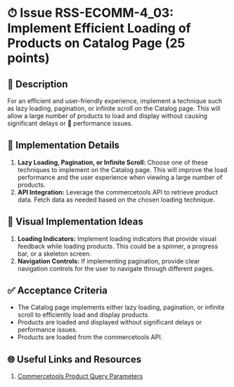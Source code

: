 # ⏱ Issue RSS-ECOMM-4_03: Implement Efficient Loading of Products on Catalog Page (25 points)

## 📝 Description

For an efficient and user-friendly experience, implement a technique such as lazy loading, pagination, or infinite scroll on the Catalog page. This will allow a large number of products to load and display without causing significant delays or 🚀 performance issues.

## 🔨 Implementation Details

1. **Lazy Loading, Pagination, or Infinite Scroll:** Choose one of these techniques to implement on the Catalog page. This will improve the load performance and the user experience when viewing a large number of products.
2. **API Integration:** Leverage the commercetools API to retrieve product data. Fetch data as needed based on the chosen loading technique.

## 🎨 Visual Implementation Ideas

1. **Loading Indicators:** Implement loading indicators that provide visual feedback while loading products. This could be a spinner, a progress bar, or a skeleton screen.
2. **Navigation Controls:** If implementing pagination, provide clear navigation controls for the user to navigate through different pages.

## ✅ Acceptance Criteria

- The Catalog page implements either lazy loading, pagination, or infinite scroll to efficiently load and display products.
- Products are loaded and displayed without significant delays or performance issues.
- Products are loaded from the commercetools API.

## 🌐 Useful Links and Resources

1. [Commercetools Product Query Parameters](https://docs.commercetools.com/api/projects/products-search#query-parameters)
